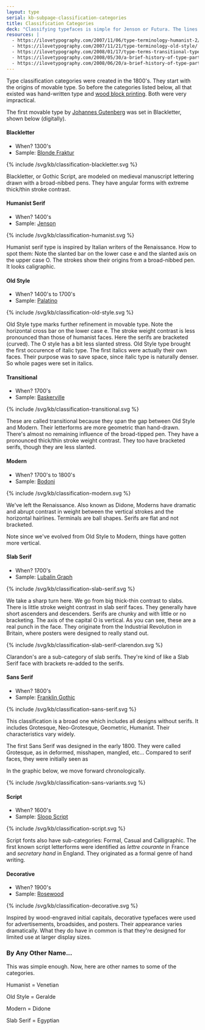 ```yaml
---
layout: type
serial: kb-subpage-classification-categories
title: Classification Categories
deck: "Classifying typefaces is simple for Jenson or Futura. The lines between categories can be blurred sometimes. Let's see what fits where."
resources: |
  - https://ilovetypography.com/2007/11/06/type-terminology-humanist-2/
  - https://ilovetypography.com/2007/11/21/type-terminology-old-style/
  - https://ilovetypography.com/2008/01/17/type-terms-transitional-type/
  - https://ilovetypography.com/2008/05/30/a-brief-history-of-type-part-4/
  - https://ilovetypography.com/2008/06/20/a-brief-history-of-type-part-5/
---
```


Type classification categories were created in the 1800's. They start with the origins of movable type. So before the categories listed below, all that existed was hand-written type and <a href="https://en.wikipedia.org/wiki/Woodblock_printing" title="Wikipedia: Wood Block Printing">wood block printing</a>. Both were very impractical.

The first movable type by <a href="https://en.wikipedia.org/wiki/Johannes_Gutenberg" title="Wikipedia: Johannes Gutenberg" target="_blank">Johannes Gutenberg</a> was set in Blackletter, shown below (digitally).

#### <a name="blackletter">Blackletter</a>

<ul class="hasBullets">
	<li>When? 1300's</li>
	<li>Sample: <a href="https://fonts.adobe.com/fonts/blonde-fraktur" title="Blonde Fraktur Family at Adobe Fonts" target="_blank">Blonde Fraktur</a></li>
</ul>

{% include /svg/kb/classification-blackletter.svg %}

Blackletter, or Gothic Script, are modeled on medieval manuscript lettering drawn with a broad-nibbed pens. They have angular forms with extreme thick/thin stroke contrast.

#### <a name="humanist-serif">Humanist Serif</a>

<ul class="hasBullets">
	<li>When? 1400's</li>
	<li>Sample: <a href="https://fonts.adobe.com/fonts/adobe-jenson" title="Jenson Family at Adobe Fonts" target="_blank">Jenson</a></li>
</ul>

{% include /svg/kb/classification-humanist.svg %}

Humanist serif type is inspired by Italian writers of the Renaissance. How to spot them: Note the slanted bar on the lower case e and the slanted axis on the upper case O. The strokes show their origins from a broad-nibbed pen. It looks caligraphic.

#### <a name="old-style">Old Style</a>

<ul class="hasBullets">
	<li>When? 1400's to 1700's</li>
	<li>Sample: <a href="https://www.linotype.com/57056/palatino-linotype-family.html" title="Garamond Family at Adobe Fonts" target="_blank">Palatino</a></li>
</ul>

{% include /svg/kb/classification-old-style.svg %}

Old Style type marks further refinement in movable type. Note the horizontal cross bar on the lower case e. The stroke weight contrast is less pronounced than those of humanist faces. Here the serifs are bracketed (curved). The O style has a bit less slanted stress. Old Style type brought the first occurence of italic type. The first italics were actually their own faces. Their purpose was to save space, since italic type is naturally denser. So whole pages were set in italics.

#### <a name="transitional">Transitional</a>

<ul class="hasBullets">
	<li>When? 1700's</li>
	<li>Sample: <a href="https://fonts.adobe.com/search?query=baskerville&amp;utf8=%E2%9C%93" title="Baskerville Family at Adobe Fonts" target="_blank">Baskerville</a></li>
</ul>

{% include /svg/kb/classification-transitional.svg %}


These are called transitional because they span the gap between Old Style and Modern. Their letterforms are more geometric than hand-drawn. There's almost no remaining influence of the broad-tipped pen. They have a pronounced thick/thin stroke weight contrast. They too have bracketed serifs, though they are less slanted.

#### <a name="modern">Modern</a>

<ul class="hasBullets">
	<li>When? 1700's to 1800's</li>
	<li>Sample: <a href="https://fonts.adobe.com/fonts/bodoni-urw" title="Bodoni Family at Adobe Fonts" target="_blank">Bodoni</a></li>
</ul>

{% include /svg/kb/classification-modern.svg %}

We've left the Renaissance. Also known as Didone, Moderns have dramatic and abrupt contrast in weight between the vertical strokes and the horizontal hairlines. Terminals are ball shapes. Serifs are flat and not bracketed.

Note since we've evolved from Old Style to Modern, things have gotten more vertical. 

#### <a name="slab-serif">Slab Serif</a>

<ul class="hasBullets">
	<li>When? 1700's</li>
	<li>Sample: <a href="https://www.myfonts.com/fonts/itc/lubalin-graph?tab=familyPackages" title="Lubalin Graph at Monotype" target="_blank">Lubalin Graph</a></li>
</ul>

{% include /svg/kb/classification-slab-serif.svg %}

We take a sharp turn here. We go from big thick-thin contrast to slabs. There is little stroke weight contrast in slab serif faces. They generally have short ascenders and descenders. Serifs are chunky and with little or no bracketing. The axis of the capital O is vertical. As you can see, these are a real punch in the face. They originate from the Industrial Revolution in Britain, where posters were designed to really stand out.

{% include /svg/kb/classification-slab-serif-clarendon.svg %}

Clarandon's are a sub-category of slab serifs. They're kind of like a Slab Serif face with brackets re-added to the serifs.

#### <a name="sans-serif">Sans Serif</a>

<ul class="hasBullets">
	<li>When? 1800's</li>
	<li>Sample: <a href="https://fonts.adobe.com/fonts/franklin-gothic-urw" title="ITC Franklin Gothic Family at Adobe Fonts" target="_blank">Franklin Gothic</a></li>
</ul>

{% include /svg/kb/classification-sans-serif.svg %}

This classification is a broad one which includes all designs without serifs. It includes Grotesque, Neo-Grotesque, Geometric, Humanist. Their characteristics vary widely.

The first Sans Serif was designed in the early 1800. They were called Grotesque, as in deformed, misshapen, mangled, etc... Compared to serif faces, they were initially seen as 

In the graphic below, we move forward chronologically.

{% include /svg/kb/classification-sans-variants.svg %}

#### <a name="script">Script</a>

<ul class="hasBullets">
	<li>When? 1600's</li>
	<li>Sample: <a href="https://fonts.adobe.com/fonts/sloop-script" title="Sloop Script Family at Adobe Fonts" target="_blank">Sloop Script</a></li>
</ul>

{% include /svg/kb/classification-script.svg %}

Script fonts also have sub-categories: Formal, Casual and Calligraphic. The first known script letterforms were identified as *lettre courante* in France and *secretary hand* in England. They originated as a formal genre of hand writing.

#### <a name="decorative">Decorative</a>

<ul class="hasBullets">
	<li>When? 1900's</li>
	<li>Sample: <a href="https://fonts.adobe.com/fonts/rosewood" title="Rosewood Family at Adobe Fonts" target="_blank">Rosewood</a></li>
</ul>

{% include /svg/kb/classification-decorative.svg %}


Inspired by wood-engraved initial capitals, decorative typefaces were used for advertisements, broadsides, and posters. Their appearance varies dramatically. What they do have in common is that they're designed for limited use at larger display sizes.

### By Any Other Name...

This was simple enough. Now, here are other names to some of the categories.

Humanist = Venetian

Old Style = Geralde

Modern = Didone

Slab Serif = Egyptian